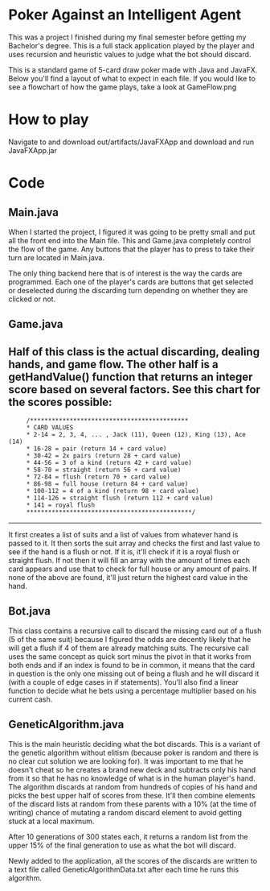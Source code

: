 # Poker Against an Intelligent Agent
This was a project I finished during my final semester before getting my Bachelor's degree. This is a full stack application played by the player and uses recursion and heuristic values to judge what the bot should discard.

This is a standard game of 5-card draw poker made with Java and JavaFX. Below you'll find a layout of what to expect in each file. If you would like to see a flowchart of how the game plays, take a look at GameFlow.png

# How to play
Navigate to and download out/artifacts/JavaFXApp and download and run JavaFXApp.jar

# Code
## Main.java
When I started the project, I figured it was going to be pretty small and put all the front end into the Main file. This and Game.java completely control the flow of the game. Any buttons that the player has to press to take their turn are located in Main.java.

The only thing backend here that is of interest is the way the cards are programmed. Each one of the player's cards are buttons that get selected or deselected during the discarding turn depending on whether they are clicked or not.

## Game.java
Half of this class is the actual discarding, dealing hands, and game flow. The other half is a getHandValue() function that returns an integer score based on several factors. See this chart for the scores possible:
---
         /********************************************
         * CARD VALUES
         * 2-14 = 2, 3, 4, ... , Jack (11), Queen (12), King (13), Ace (14)
         * 16-28 = pair (return 14 + card value)
         * 30-42 = 2x pairs (return 28 + card value)
         * 44-56 = 3 of a kind (return 42 + card value)
         * 58-70 = straight (return 56 + card value)
         * 72-84 = flush (return 70 + card value)
         * 86-98 = full house (return 84 + card value)
         * 100-112 = 4 of a kind (return 98 + card value)
         * 114-126 = straight flush (return 112 + card value)
         * 141 = royal flush
         **********************************************/
---

It first creates a list of suits and a list of values from whatever hand is passed to it. It then sorts the suit array and checks the first and last value to see if the hand is a flush or not. If it is, it'll check if it is a royal flush or straight flush. If not then it will fill an array with the amount of times each card appears and use that to check for full house or any amount of pairs. If none of the above are found, it'll just return the highest card value in the hand.

## Bot.java
This class contains a recursive call to discard the missing card out of a flush (5 of the same suit) because I figured the odds are decently likely that he will get a flush if 4 of them are already matching suits. The recursive call uses the same concept as quick sort minus the pivot in that it works from both ends and if an index is found to be in common, it means that the card in question is the only one missing out of being a flush and he will discard it (with a couple of edge cases in if statements).
You'll also find a linear function to decide what he bets using a percentage multiplier based on his current cash.

## GeneticAlgorithm.java
This is the main heuristic deciding what the bot discards. This is a variant of the genetic algorithm without elitism (because poker is random and there is no clear cut solution we are looking for). It was important to me that he doesn't cheat so he creates a brand new deck and subtracts only his hand from it so that he has no knowledge of what is in the human player's hand. The algorithm discards at random from hundreds of copies of his hand and picks the best upper half of scores from these. It'll then combine elements of the discard lists at random from these parents with a 10% (at the time of writing) chance of mutating a random discard element to avoid getting stuck at a local maximum.

After 10 generations of 300 states each, it returns a random list from the upper 15% of the final generation to use as what the bot will discard.

Newly added to the application, all the scores of the discards are written to a text file called GeneticAlgorithmData.txt after each time he runs this algorithm.
